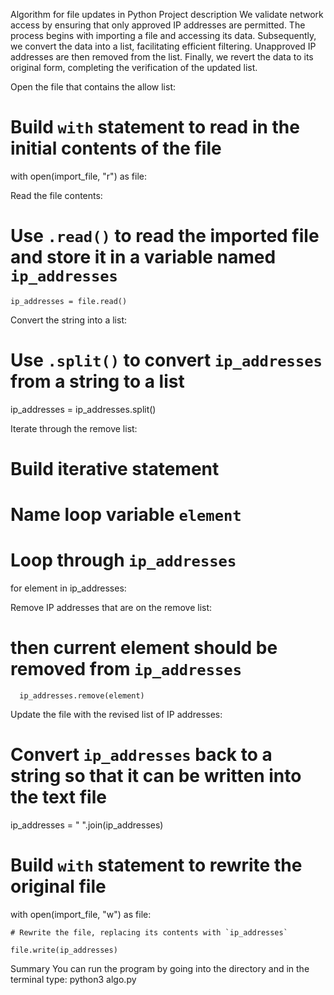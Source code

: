 Algorithm for file updates in Python
Project description
We validate network access by ensuring that only approved IP addresses are permitted. The process begins with importing a file and accessing its data. Subsequently, we convert the data into a list, facilitating efficient filtering. Unapproved IP addresses are then removed from the list. Finally, we revert the data to its original form, completing the verification of the updated list.

Open the file that contains the allow list:

# Build `with` statement to read in the initial contents of the file

  with open(import_file, "r") as file:

Read the file contents:

# Use `.read()` to read the imported file and store it in a variable named `ip_addresses`

    ip_addresses = file.read()

Convert the string into a list:

# Use `.split()` to convert `ip_addresses` from a string to a list

  ip_addresses = ip_addresses.split()

Iterate through the remove list:

  # Build iterative statement
  # Name loop variable `element`
  
  # Loop through `ip_addresses`

  for element in ip_addresses:
    

Remove IP addresses that are on the remove list:

# then current element should be removed from `ip_addresses`

      ip_addresses.remove(element)


Update the file with the revised list of IP addresses:

 # Convert `ip_addresses` back to a string so that it can be written into the text file     

  ip_addresses = " ".join(ip_addresses)

  # Build `with` statement to rewrite the original file

  with open(import_file, "w") as file:

    # Rewrite the file, replacing its contents with `ip_addresses`

    file.write(ip_addresses)

Summary
You can run the program by going into the directory and in the terminal type: python3 algo.py
